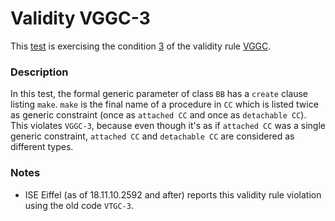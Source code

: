 # Validity VGGC-3

This [test](.) is exercising the condition [3](../Readme.md) of the validity rule [VGGC](../../vggc/Readme.md).

### Description

In this test, the formal generic parameter of class `BB` has a `create` clause listing `make`. `make` is the final name of a procedure in `CC` which is listed twice as generic constraint (once as `attached CC` and once as `detachable CC`). This violates `VGGC-3`, because even though it's as if `attached CC` was a single generic constraint, `attached CC` and `detachable CC` are considered as different types.

### Notes

* ISE Eiffel (as of 18.11.10.2592 and after) reports this validity rule violation using the old code `VTGC-3`.
